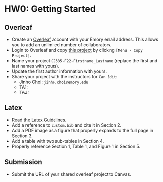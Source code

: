 # HW0: Getting Started

## Overleaf

* Create an [Overleaf](https://www.overleaf.com) account with your Emory email address. This allows you to add an unlimited number of collaborators.
* Login to Overleaf and copy [this project](https://www.overleaf.com/read/yjnvxcjrgghv) by clicking `[Menu - Copy Project]`.
* Name your project `CS385-F22-Firstname_Lastname` (replace the first and last names with yours).
* Update the first author information with yours.
* Share your project with the instructors for `Can Edit`:
  * Jinho Choi: `jinho.choi@emory.edu`
  * TA1: 
  * TA2: 

## Latex

* Read the [Latex Guidelines](../latex_guidelines.md).
* Add a reference to `custom.bib` and cite it in Section 2.
* Add a PDF image as a figure that properly expands to the full page in Section 3.
* Add a table with two sub-tables in Section 4.
* Properly reference Section 1, Table 1, and Figure 1 in Section 5.

## Submission

* Submit the URL of your shared overleaf project to Canvas.